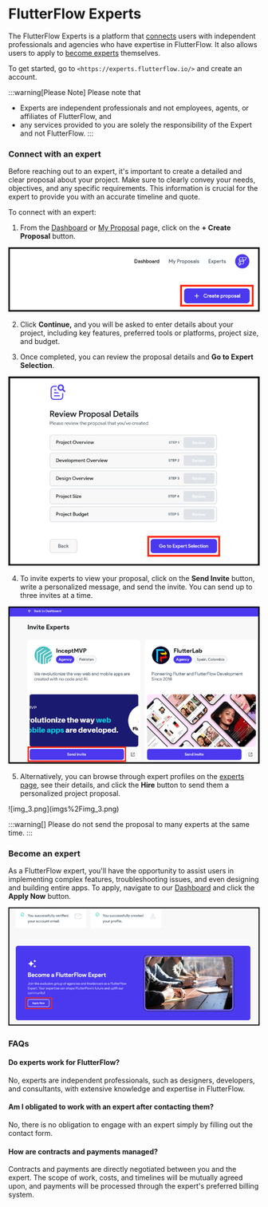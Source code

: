 # FlutterFlow Experts

The FlutterFlow Experts is a platform that [connects](#connect-with-an-expert) users with independent professionals and agencies who have expertise in FlutterFlow. It also allows users to apply to [become experts](#become-an-expert) themselves.

To get started, go to `<https://experts.flutterflow.io/>` and create an account.

:::warning[Please Note]
Please note that 
- Experts are independent professionals and not employees, agents, or affiliates of FlutterFlow, and
- any services provided to you are solely the responsibility of the Expert and not FlutterFlow.
:::

### Connect with an expert

Before reaching out to an expert, it's important to create a detailed and clear proposal about your project. Make sure to clearly convey your needs, objectives, and any specific requirements. This information is crucial for the expert to provide you with an accurate timeline and quote.

To connect with an expert:

1. From the [Dashboard](https://experts.flutterflow.io/dashboard) or [My Proposal](https://experts.flutterflow.io/proposals) page, click on the **+ Create Proposal** button.

![img.png](imgs%2Fimg.png)

2. Click **Continue,** and you will be asked to enter details about your project, including key features, preferred tools or platforms, project size, and budget.

3. Once completed, you can review the proposal details and **Go to Expert Selection**.

<p></p>

![img_1.png](imgs%2Fimg_1.png)

<p></p>

4. To invite experts to view your proposal, click on the **Send Invite** button, write a personalized message, and send the invite. You can send up to three invites at a time.
<p></p>

![img_2.png](imgs%2Fimg_2.png)
<p></p>

5. Alternatively, you can browse through expert profiles on the [experts page](https://experts.flutterflow.io/experts), see their details, and click the **Hire** button to send them a personalized project proposal.

<p></p>
![img_3.png](imgs%2Fimg_3.png)

:::warning[]
Please do not send the proposal to many experts at the same time.
:::

### Become an expert

As a FlutterFlow expert, you'll have the opportunity to assist users in implementing complex features, troubleshooting issues, and even designing and building entire apps. To apply, navigate to our [Dashboard](https://experts.flutterflow.io/dashboard) and click the **Apply Now** button.

![img_4.png](imgs%2Fimg_4.png)

### FAQs

#### **Do experts work for FlutterFlow?**

No, experts are independent professionals, such as designers, developers, and consultants, with extensive knowledge and expertise in FlutterFlow.

#### **Am I obligated to work with an expert after contacting them?**

No, there is no obligation to engage with an expert simply by filling out the contact form.

#### **How are contracts and payments managed?**

Contracts and payments are directly negotiated between you and the expert. The scope of work, costs, and timelines will be mutually agreed upon, and payments will be processed through the expert's preferred billing system.

